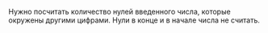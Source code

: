 Нужно посчитать количество нулей введенного числа, которые окружены другими цифрами. Нули в конце и в начале числа не считать.
